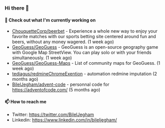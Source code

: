 ### Hi there 👋

#### 👷 Check out what I'm currently working on

- [ChouquetteCorp/beerbet](https://github.com/ChouquetteCorp/beerbet) - Experience a whole new way to enjoy your favorite matches with our sports betting site centered around fun and beers, without any money wagered. (1 week ago)
- [GeoGuess/GeoGuess](https://github.com/GeoGuess/GeoGuess) - GeoGuess is an open-source geography game with Google Map StreetView. You can play solo or with your friends simultaneously. (1 week ago)
- [GeoGuess/GeoGuess-Maps](https://github.com/GeoGuess/GeoGuess-Maps) - List of community maps for GeoGuess. (1 week ago)
- [tediagus/redmineChromeExention](https://github.com/tediagus/redmineChromeExention) - automation redmine imputation (2 months ago)
- [BilelJegham/advent-code](https://github.com/BilelJegham/advent-code) - personnal code for https://adventofcode.com/ (5 months ago)


#### 📫 How to reach me

- Twitter: https://twitter.com/BilelJegham
- Linkedin: https://www.linkedin.com/in/bileljegham/
